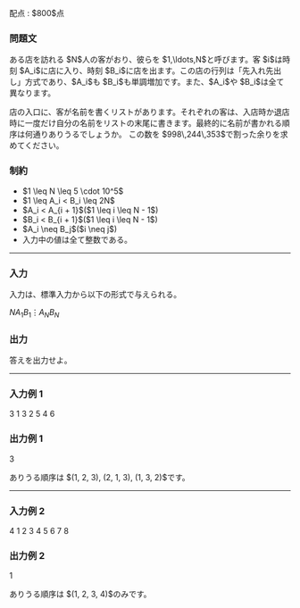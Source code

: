 
<div>

<span>

<span>

<p>
配点 : $800$点
</p>

<div>

<section>

### **問題文**

<p>
ある店を訪れる $N$人の客がおり、彼らを $1,\ldots,N$と呼びます。客 $i$は時刻 $A_i$に店に入り、時刻 $B_i$に店を出ます。この店の行列は「先入れ先出し」方式であり、$A_i$も $B_i$も単調増加です。また、$A_i$や $B_i$は全て異なります。
</p>

<p>
店の入口に、客が名前を書くリストがあります。それぞれの客は、入店時か退店時に一度だけ自分の名前をリストの末尾に書きます。最終的に名前が書かれる順序は何通りありうるでしょうか。
この数を $998\,244\,353$で割った余りを求めてください。
</p>

</section>

</div>

<div>

<section>

### **制約**

<ul>

<li>
$1 \leq N \leq 5 \cdot 10^5$
</li>

<li>
$1 \leq A_i < B_i \leq 2N$
</li>

<li>
$A_i < A_{i + 1}$($1 \leq i \leq N - 1$)
</li>

<li>
$B_i < B_{i + 1}$($1 \leq i \leq N - 1$)
</li>

<li>
$A_i \neq B_j$($i \neq j$)
</li>

<li>
入力中の値は全て整数である。
</li>

</ul>

</section>

</div>

---

<div>

<div>

<section>

### **入力**

<p>
入力は、標準入力から以下の形式で与えられる。
</p>

<div>

$N$$A_1$$B_1$$\vdots$$A_N$$B_N$
</div>

</section>

</div>

<div>

<section>

### **出力**

<p>
答えを出力せよ。
</p>

</section>

</div>

</div>

---

<div>

<section>

### **入力例 1**

<div>

3
1 3
2 5
4 6

</div>

</section>

</div>

<div>

<section>

### **出力例 1**

<div>

3

</div>

<p>
ありうる順序は $(1, 2, 3), (2, 1, 3), (1, 3, 2)$です。
</p>

</section>

</div>

---

<div>

<section>

### **入力例 2**

<div>

4
1 2
3 4
5 6
7 8

</div>

</section>

</div>

<div>

<section>

### **出力例 2**

<div>

1

</div>

<p>
ありうる順序は $(1, 2, 3, 4)$のみです。
</p>

</section>

</div>

</span>

</span>

</div>

